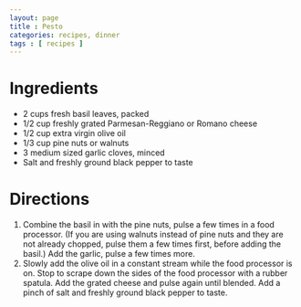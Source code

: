 ```yaml
---
layout: page
title : Pesto
categories: recipes, dinner
tags : [ recipes ]
---
```


# Ingredients

* 2 cups fresh basil leaves, packed
* 1/2 cup freshly grated Parmesan-Reggiano or Romano cheese
* 1/2 cup extra virgin olive oil
* 1/3 cup pine nuts or walnuts
* 3 medium sized garlic cloves, minced
* Salt and freshly ground black pepper to taste

# Directions

1. Combine the basil in with the pine nuts, pulse a few times in a food processor. (If you are using walnuts instead of pine nuts and they are not already chopped, pulse them a few times first, before adding the basil.) Add the garlic, pulse a few times more.
1. Slowly add the olive oil in a constant stream while the food processor is on. Stop to scrape down the sides of the food processor with a rubber spatula. Add the grated cheese and pulse again until blended. Add a pinch of salt and freshly ground black pepper to taste.